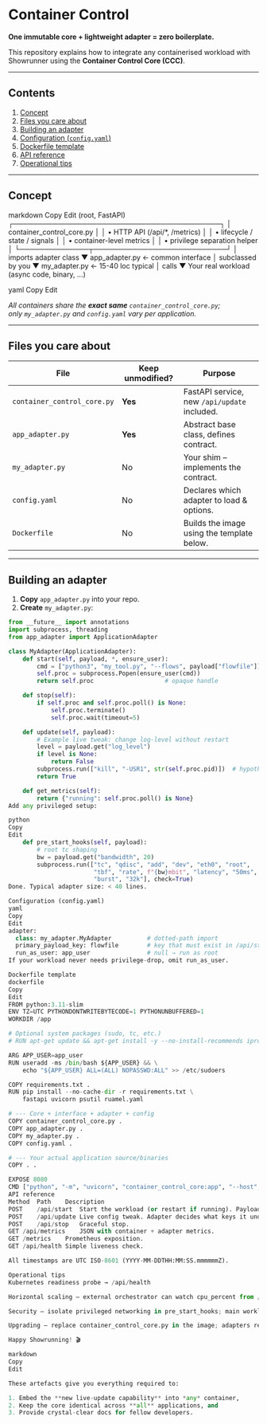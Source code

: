 # Container Control

**One immutable core + lightweight adapter = zero boilerplate.**

This repository explains how to integrate any containerised workload with
Showrunner using the **Container Control Core (CCC)**.

---

## Contents

1. [Concept](#concept)  
2. [Files you care about](#files-you-care-about)  
3. [Building an adapter](#building-an-adapter)  
4. [Configuration (`config.yaml`)](#configuration-configyaml)  
5. [Dockerfile template](#dockerfile-template)  
6. [API reference](#api-reference)  
7. [Operational tips](#operational-tips)

---

## Concept

markdown
Copy
Edit
       (root, FastAPI)
┌──────────────────────────────────────────┐
│ container_control_core.py │
│ • HTTP API (/api/*, /metrics) │
│ • lifecycle / state / signals │
│ • container-level metrics │
│ • privilege separation helper │
└──────────────┬───────────────────────────┘
│ imports adapter class
▼
app_adapter.py ← common interface
│ subclassed by you
▼
my_adapter.py ← 15-40 loc typical
│ calls
▼
Your real workload (async code, binary, …)

yaml
Copy
Edit

*All containers share the **exact same** `container_control_core.py`;  
only `my_adapter.py` and `config.yaml` vary per application.*

---

## Files you care about

| File                       | Keep unmodified? | Purpose |
|----------------------------|------------------|---------|
| `container_control_core.py`| **Yes**          | FastAPI service, new `/api/update` included. |
| `app_adapter.py`           | **Yes**          | Abstract base class, defines contract. |
| `my_adapter.py`            | No               | Your shim – implements the contract. |
| `config.yaml`              | No               | Declares which adapter to load & options. |
| `Dockerfile`               | No               | Builds the image using the template below. |

---

## Building an adapter

1. **Copy** `app_adapter.py` into your repo.  
2. **Create** `my_adapter.py`:

```python
from __future__ import annotations
import subprocess, threading
from app_adapter import ApplicationAdapter

class MyAdapter(ApplicationAdapter):
    def start(self, payload, *, ensure_user):
        cmd = ["python3", "my_tool.py", "--flows", payload["flowfile"]]
        self.proc = subprocess.Popen(ensure_user(cmd))
        return self.proc                    # opaque handle

    def stop(self):
        if self.proc and self.proc.poll() is None:
            self.proc.terminate()
            self.proc.wait(timeout=5)

    def update(self, payload):
        # Example live tweak: change log-level without restart
        level = payload.get("log_level")
        if level is None:
            return False
        subprocess.run(["kill", "-USR1", str(self.proc.pid)])  # hypothetical
        return True

    def get_metrics(self):
        return {"running": self.proc.poll() is None}
Add any privileged setup:

python
Copy
Edit
    def pre_start_hooks(self, payload):
        # root tc shaping
        bw = payload.get("bandwidth", 20)
        subprocess.run(["tc", "qdisc", "add", "dev", "eth0", "root",
                        "tbf", "rate", f"{bw}mbit", "latency", "50ms",
                        "burst", "32k"], check=True)
Done. Typical adapter size: < 40 lines.

Configuration (config.yaml)
yaml
Copy
Edit
adapter:
  class: my_adapter.MyAdapter          # dotted-path import
  primary_payload_key: flowfile        # key that must exist in /api/start body
  run_as_user: app_user                # null ⇒ run as root
If your workload never needs privilege-drop, omit run_as_user.

Dockerfile template
dockerfile
Copy
Edit
FROM python:3.11-slim
ENV TZ=UTC PYTHONDONTWRITEBYTECODE=1 PYTHONUNBUFFERED=1
WORKDIR /app

# Optional system packages (sudo, tc, etc.)
# RUN apt-get update && apt-get install -y --no-install-recommends iproute2 iptables sudo tini

ARG APP_USER=app_user
RUN useradd -ms /bin/bash ${APP_USER} && \
    echo "${APP_USER} ALL=(ALL) NOPASSWD:ALL" >> /etc/sudoers

COPY requirements.txt .
RUN pip install --no-cache-dir -r requirements.txt \
    fastapi uvicorn psutil ruamel.yaml

# --- Core + interface + adapter + config
COPY container_control_core.py .
COPY app_adapter.py .
COPY my_adapter.py .
COPY config.yaml .

# --- Your actual application source/binaries
COPY . .

EXPOSE 8080
CMD ["python", "-m", "uvicorn", "container_control_core:app", "--host", "0.0.0.0", "--port", "8080"]
API reference
Method	Path	Description
POST	/api/start	Start the workload (or restart if running). Payload must include primary key named in config.yaml.
POST	/api/update	Live config tweak. Adapter decides what keys it understands. Returns 200 on success, 409 if unsupported, 400 if app not running.
POST	/api/stop	Graceful stop.
GET	/api/metrics	JSON with container + adapter metrics.
GET	/metrics	Prometheus exposition.
GET	/api/health	Simple liveness check.

All timestamps are UTC ISO-8601 (YYYY-MM-DDTHH:MM:SS.mmmmmmZ).

Operational tips
Kubernetes readiness probe → /api/health

Horizontal scaling – external orchestrator can watch cpu_percent from /api/metrics.

Security – isolate privileged networking in pre_start_hooks; main workload runs as app_user.

Upgrading – replace container_control_core.py in the image; adapters remain unchanged unless new hooks are desired.

Happy Showrunning! 🎬

markdown
Copy
Edit

These artefacts give you everything required to:

1. Embed the **new live-update capability** into *any* container,  
2. Keep the core identical across **all** applications, and  
3. Provide crystal-clear docs for fellow developers.
